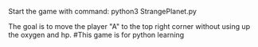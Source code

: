 Start the game with command: python3 StrangePlanet.py

The goal is to move the player "A" to the top right corner without using up the oxygen and hp.
#This game is for python learning
